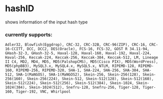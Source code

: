 hashID
======

shows information of the input hash type

### currently supports:

`Adler32, Blowfish(Eggdrop), CRC-32, CRC-32B, CRC-96(ZIP), CRC-16, CRC-16-CCITT, DCC, DCC2, DES(Oracle), FCS-16, FCS-32, GOST R 34.11-94, GHash-32-3, GHash-32-5, Haval-128, Haval-160, Haval-192, Haval-224, Haval-256, Keccak-224, Keccak-256, Keccak-384, Keccak-512, LM, Lineage II C4, MD2, MD4, MD5, MD5(PalshopCMS), MD5(Cisco PIX), MD5(WordPress), MD5(phpBB3), MySQL3.x, MySQL4.x, MySQL5.x, NTLM, RIPEMD-128, RIPEMD-160, RIPEMD-256, RIPEMD-320, SHA-1, SHA-224, SHA-256, SHA-384, SHA-512, SHA-1(MaNGOS), SHA-1(MaNGOS2), Skein-256, Skein-256(128), Skein-256(160), Skein-256(224), Skein-512, Skein-512(128), Skein-512(160), Skein-512(224), Skein-512(256), Skein-512(384), Skein-1024, Skein-1024(384), Skein-1024(512), Snefru-128, Snefru-256, Tiger-128, Tiger-160, Tiger-192, VNC, Whirlpool`
